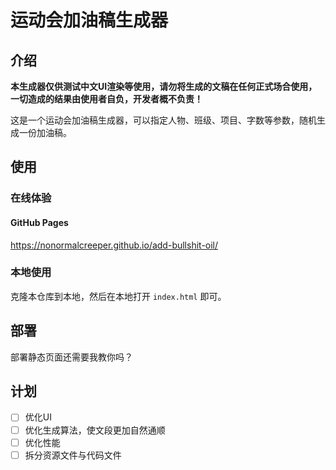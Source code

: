 # 运动会加油稿生成器

## 介绍

**本生成器仅供测试中文UI渲染等使用，请勿将生成的文稿在任何正式场合使用，一切造成的结果由使用者自负，开发者概不负责！**

这是一个运动会加油稿生成器，可以指定人物、班级、项目、字数等参数，随机生成一份加油稿。

## 使用

### 在线体验

#### GitHub Pages

https://nonormalcreeper.github.io/add-bullshit-oil/

### 本地使用

克隆本仓库到本地，然后在本地打开 `index.html` 即可。

## 部署

部署静态页面还需要我教你吗？

## 计划

- [ ] 优化UI
- [ ] 优化生成算法，使文段更加自然通顺
- [ ] 优化性能
- [ ] 拆分资源文件与代码文件

